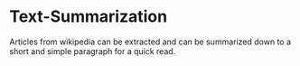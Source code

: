 # Text-Summarization
Articles from wikipedia can be extracted and can be summarized down to a short and simple paragraph for a quick read.

